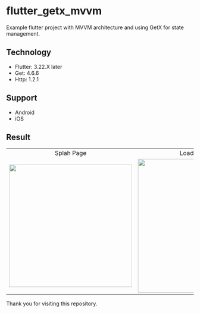 # flutter_getx_mvvm

Example flutter project with MVVM architecture and using GetX for state management.

## Technology

- Flutter: 3.22.X later
- Get: 4.6.6
- Http: 1.2.1

## Support

- Android
- iOS

## Result

<table>
  <tr>
    <td align="center">Splah Page</td>
    <td align="center">Loading get users</td>
    <td align="center">Sucess get users</td>
  </tr>
  <tr>
    <td align="center">
      <img src="https://raw.github.com/danypratamadev/flutter_getx_mvvm/master/assets/screenshots/splash.png" width=330 height=auto>
    </td>
    <td align="center">
      <img src="https://raw.github.com/danypratamadev/flutter_getx_mvvm/master/assets/screenshots/home1.png" width=360 height=auto>
    </td>
    <td align="center">
      <img src="https://raw.github.com/danypratamadev/flutter_getx_mvvm/master/assets/screenshots/home2.png" width=360 height=auto>
    </td>
  </tr>
</table>

Thank you for visiting this repository.